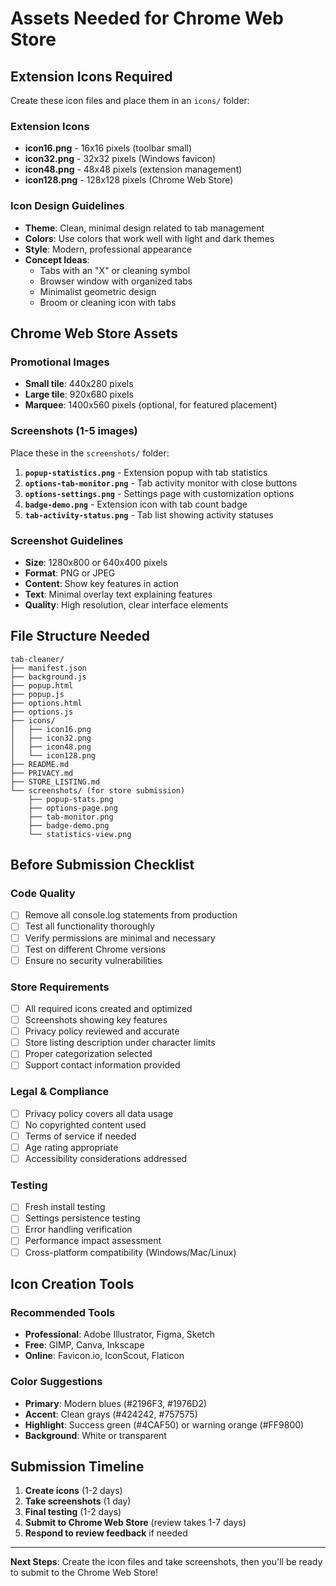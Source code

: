# Assets Needed for Chrome Web Store

## Extension Icons Required

Create these icon files and place them in an `icons/` folder:

### Extension Icons
- **icon16.png** - 16x16 pixels (toolbar small)
- **icon32.png** - 32x32 pixels (Windows favicon)  
- **icon48.png** - 48x48 pixels (extension management)
- **icon128.png** - 128x128 pixels (Chrome Web Store)

### Icon Design Guidelines
- **Theme**: Clean, minimal design related to tab management
- **Colors**: Use colors that work well with light and dark themes
- **Style**: Modern, professional appearance
- **Concept Ideas**:
  - Tabs with an "X" or cleaning symbol
  - Browser window with organized tabs
  - Minimalist geometric design
  - Broom or cleaning icon with tabs

## Chrome Web Store Assets

### Promotional Images
- **Small tile**: 440x280 pixels
- **Large tile**: 920x680 pixels
- **Marquee**: 1400x560 pixels (optional, for featured placement)

### Screenshots (1-5 images)
Place these in the `screenshots/` folder:

1. **`popup-statistics.png`** - Extension popup with tab statistics
2. **`options-tab-monitor.png`** - Tab activity monitor with close buttons
3. **`options-settings.png`** - Settings page with customization options
4. **`badge-demo.png`** - Extension icon with tab count badge
5. **`tab-activity-status.png`** - Tab list showing activity statuses

### Screenshot Guidelines
- **Size**: 1280x800 or 640x400 pixels
- **Format**: PNG or JPEG
- **Content**: Show key features in action
- **Text**: Minimal overlay text explaining features
- **Quality**: High resolution, clear interface elements

## File Structure Needed

```
tab-cleaner/
├── manifest.json
├── background.js
├── popup.html
├── popup.js
├── options.html
├── options.js
├── icons/
│   ├── icon16.png
│   ├── icon32.png
│   ├── icon48.png
│   └── icon128.png
├── README.md
├── PRIVACY.md
├── STORE_LISTING.md
└── screenshots/ (for store submission)
    ├── popup-stats.png
    ├── options-page.png
    ├── tab-monitor.png
    ├── badge-demo.png
    └── statistics-view.png
```

## Before Submission Checklist

### Code Quality
- [ ] Remove all console.log statements from production
- [ ] Test all functionality thoroughly
- [ ] Verify permissions are minimal and necessary
- [ ] Test on different Chrome versions
- [ ] Ensure no security vulnerabilities

### Store Requirements  
- [ ] All required icons created and optimized
- [ ] Screenshots showing key features
- [ ] Privacy policy reviewed and accurate
- [ ] Store listing description under character limits
- [ ] Proper categorization selected
- [ ] Support contact information provided

### Legal & Compliance
- [ ] Privacy policy covers all data usage
- [ ] No copyrighted content used
- [ ] Terms of service if needed
- [ ] Age rating appropriate
- [ ] Accessibility considerations addressed

### Testing
- [ ] Fresh install testing
- [ ] Settings persistence testing
- [ ] Error handling verification
- [ ] Performance impact assessment
- [ ] Cross-platform compatibility (Windows/Mac/Linux)

## Icon Creation Tools

### Recommended Tools
- **Professional**: Adobe Illustrator, Figma, Sketch
- **Free**: GIMP, Canva, Inkscape
- **Online**: Favicon.io, IconScout, Flaticon

### Color Suggestions
- **Primary**: Modern blues (#2196F3, #1976D2)
- **Accent**: Clean grays (#424242, #757575)  
- **Highlight**: Success green (#4CAF50) or warning orange (#FF9800)
- **Background**: White or transparent

## Submission Timeline

1. **Create icons** (1-2 days)
2. **Take screenshots** (1 day)
3. **Final testing** (1-2 days) 
4. **Submit to Chrome Web Store** (review takes 1-7 days)
5. **Respond to review feedback** if needed

---

**Next Steps**: Create the icon files and take screenshots, then you'll be ready to submit to the Chrome Web Store!
